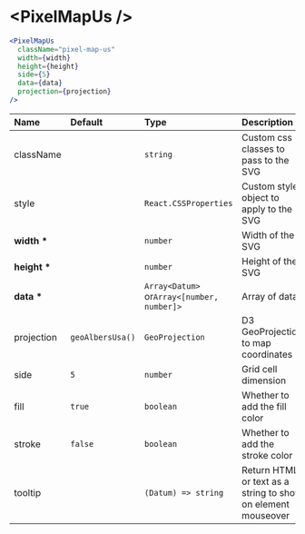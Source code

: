 # \<PixelMapUs \/>

```jsx
<PixelMapUs
  className="pixel-map-us"
  width={width}
  height={height}
  side={5}
  data={data}
  projection={projection}
/>
```

| Name             | Default          | Type                                       | Description                                                  |
| :--------------- | :--------------- | :----------------------------------------- | :----------------------------------------------------------- |
| className        |                  | `string`                                   | Custom css classes to pass to the SVG                        |
| style            |                  | `React.CSSProperties`                      | Custom style object to apply to the SVG                      |
| <b>width \*</b>  |                  | `number`                                   | Width of the SVG                                             |
| <b>height \*</b> |                  | `number`                                   | Height of the SVG                                            |
| <b>data \*</b>   |                  | `Array<Datum>` or`Array<[number, number]>` | Array of data                                                |
| projection       | `geoAlbersUsa()` | `GeoProjection`                            | D3 GeoProjection to map coordinates                          |
| side             | `5`              | `number`                                   | Grid cell dimension                                          |
| fill             | `true`           | `boolean`                                  | Whether to add the fill color                                |
| stroke           | `false`          | `boolean`                                  | Whether to add the stroke color                              |
| tooltip          |                  | `(Datum) => string`                        | Return HTML or text as a string to show on element mouseover |
